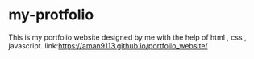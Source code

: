 # my-protfolio
This is my portfolio website designed by me with the help of html , css , javascript. 
link:https://aman9113.github.io/portfolio_website/

































